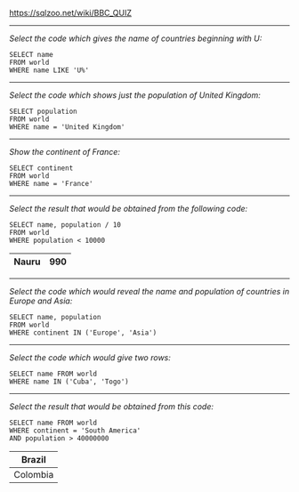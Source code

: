 https://sqlzoo.net/wiki/BBC_QUIZ
***
*Select the code which gives the name of countries beginning with U:*
```
SELECT name
FROM world
WHERE name LIKE 'U%'
```
***
*Select the code which shows just the population of United Kingdom:*
```
SELECT population
FROM world
WHERE name = 'United Kingdom'
```
***
*Show the continent of France:*
```
SELECT continent 
FROM world 
WHERE name = 'France'
```
***
*Select the result that would be obtained from the following code:*
```
SELECT name, population / 10 
FROM world 
WHERE population < 10000
```
|Nauru|	990|
|:----:|:----:|
***
*Select the code which would reveal the name and population of countries in Europe and Asia:*
```
SELECT name, population
FROM world
WHERE continent IN ('Europe', 'Asia')
```
***
*Select the code which would give two rows:*
```
SELECT name FROM world
WHERE name IN ('Cuba', 'Togo')
```
***
*Select the result that would be obtained from this code:*
```
SELECT name FROM world
WHERE continent = 'South America'
AND population > 40000000
```
|Brazil|
|:----:|
|Colombia|
